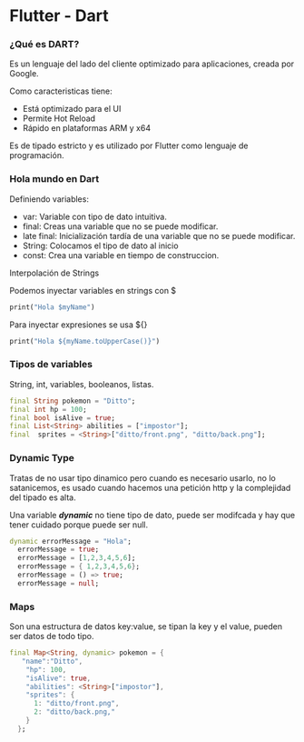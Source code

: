 # Flutter - Dart

### ¿Qué es DART?

Es un lenguaje del lado del cliente optimizado para aplicaciones, creada por Google.

Como caracteristicas tiene:

- Está optimizado para el UI
- Permite Hot Reload
- Rápido en plataformas ARM y x64

Es de tipado estricto y es utilizado por Flutter como lenguaje de programación.

### Hola mundo en Dart

Definiendo variables: 

- var: Variable con tipo de dato intuitiva.
- final: Creas una variable que no se puede modificar.
- late final: Inicialización tardía de una variable que no se puede modificar.
- String: Colocamos el tipo de dato al inicio
- const: Crea una variable en tiempo de construccion.

Interpolación de Strings

Podemos inyectar variables en strings con $

```dart
print("Hola $myName")
```

Para inyectar expresiones se usa ${}

```dart
print("Hola ${myName.toUpperCase()}")
```

### Tipos de variables

String, int, variables, booleanos, listas.

```dart
final String pokemon = "Ditto";
final int hp = 100;
final bool isAlive = true;
final List<String> abilities = ["impostor"];
final  sprites = <String>["ditto/front.png", "ditto/back.png"];
```

### Dynamic Type

Tratas de no usar tipo dinamico pero cuando es necesario usarlo, no lo satanicemos, es usado cuando hacemos una petición http y la complejidad del tipado es alta. 

Una variable ***dynamic*** no tiene tipo de dato, puede ser modifcada y hay que tener cuidado porque puede ser null.

```dart
dynamic errorMessage = "Hola";
  errorMessage = true;
  errorMessage = [1,2,3,4,5,6];
  errorMessage = { 1,2,3,4,5,6};
  errorMessage = () => true;
  errorMessage = null;
```

### Maps

Son una estructura de datos key:value, se tipan la key y el value, pueden ser datos de todo tipo.

```dart
final Map<String, dynamic> pokemon = {
   "name":"Ditto",
    "hp": 100,
    "isAlive": true,
    "abilities": <String>["impostor"],
    "sprites": {
      1: "ditto/front.png",
      2: "ditto/back.png,"
    }
  };
```